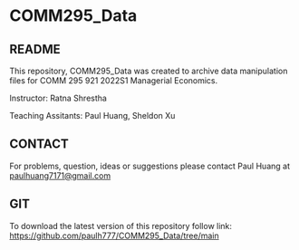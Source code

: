# COMM295_Data

## README
This repository, COMM295_Data was created to archive data manipulation files for COMM 295 921 2022S1 Managerial Economics.

Instructor: Ratna Shrestha

Teaching Assitants: Paul Huang, Sheldon Xu

## CONTACT
For problems, question, ideas or suggestions please contact Paul Huang at paulhuang7171@gmail.com

## GIT
To download the latest version of this repository follow link: https://github.com/paulh777/COMM295_Data/tree/main
